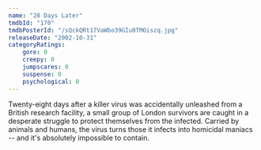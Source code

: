 ```yaml
---
name: "28 Days Later"
tmdbId: "170"
tmdbPosterId: "/sQckQRt17VaWbo39GIu0TMOiszq.jpg"
releaseDate: "2002-10-31"
categoryRatings:
    gore: 0
    creepy: 0
    jumpscares: 0
    suspense: 0
    psychological: 0
---
```

Twenty-eight days after a killer virus was accidentally unleashed from a British research facility, a small group of London survivors are caught in a desperate struggle to protect themselves from the infected. Carried by animals and humans, the virus turns those it infects into homicidal maniacs -- and it's absolutely impossible to contain.

